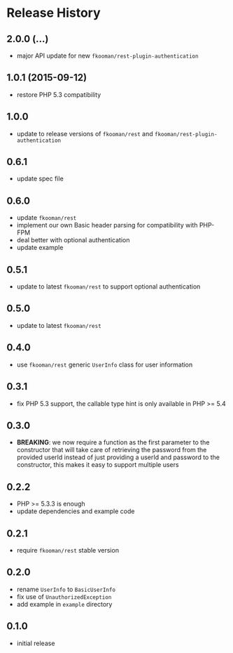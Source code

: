 # Release History

## 2.0.0 (...)
- major API update for new `fkooman/rest-plugin-authentication`

## 1.0.1 (2015-09-12)
- restore PHP 5.3 compatibility

## 1.0.0
- update to release versions of `fkooman/rest` and 
  `fkooman/rest-plugin-authentication`

## 0.6.1
- update spec file

## 0.6.0
- update `fkooman/rest`
- implement our own Basic header parsing for compatibility with PHP-FPM
- deal better with optional authentication
- update example

## 0.5.1
- update to latest `fkooman/rest` to support optional authentication

## 0.5.0
- update to latest `fkooman/rest`

## 0.4.0
- use `fkooman/rest` generic `UserInfo` class for user information

## 0.3.1
- fix PHP 5.3 support, the callable type hint is only available in 
  PHP >= 5.4

## 0.3.0
- **BREAKING**: we now require a function as the first parameter to the
  constructor that will take care of retrieving the password from the 
  provided userId instead of just providing a userId and password to
  the constructor, this makes it easy to support multiple users

## 0.2.2
- PHP >= 5.3.3 is enough
- update dependencies and example code

## 0.2.1
- require `fkooman/rest` stable version

## 0.2.0
- rename `UserInfo` to `BasicUserInfo`
- fix use of `UnauthorizedException`
- add example in `example` directory

## 0.1.0 
- initial release
